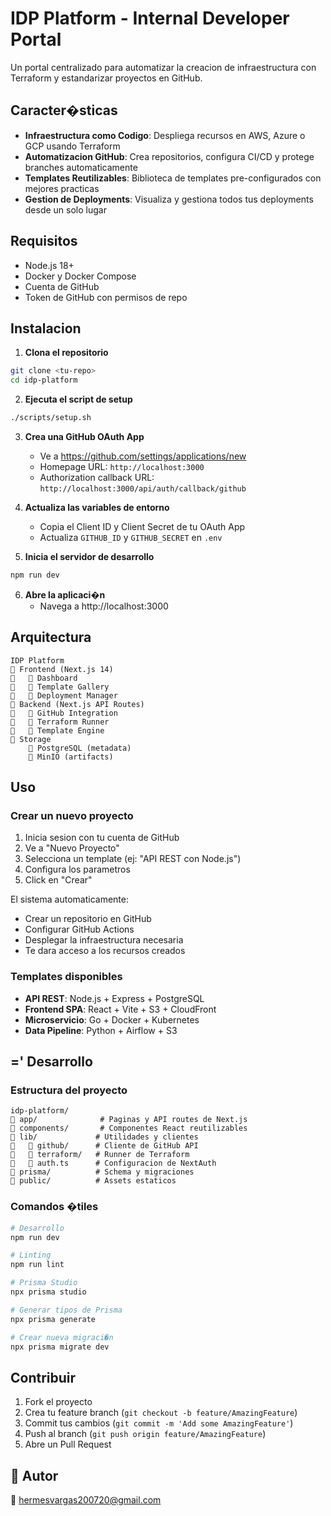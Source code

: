 # IDP Platform - Internal Developer Portal

Un portal centralizado para automatizar la creacion de infraestructura con Terraform y estandarizar proyectos en GitHub.

## Caracter�sticas

- **Infraestructura como Codigo**: Despliega recursos en AWS, Azure o GCP usando Terraform
- **Automatizacion GitHub**: Crea repositorios, configura CI/CD y protege branches automaticamente
- **Templates Reutilizables**: Biblioteca de templates pre-configurados con mejores practicas
- **Gestion de Deployments**: Visualiza y gestiona todos tus deployments desde un solo lugar

## Requisitos

- Node.js 18+
- Docker y Docker Compose
- Cuenta de GitHub
- Token de GitHub con permisos de repo

##  Instalacion

1. **Clona el repositorio**
```bash
git clone <tu-repo>
cd idp-platform
```

2. **Ejecuta el script de setup**
```bash
./scripts/setup.sh
```

3. **Crea una GitHub OAuth App**
   - Ve a https://github.com/settings/applications/new
   - Homepage URL: `http://localhost:3000`
   - Authorization callback URL: `http://localhost:3000/api/auth/callback/github`

4. **Actualiza las variables de entorno**
   - Copia el Client ID y Client Secret de tu OAuth App
   - Actualiza `GITHUB_ID` y `GITHUB_SECRET` en `.env`

5. **Inicia el servidor de desarrollo**
```bash
npm run dev
```

6. **Abre la aplicaci�n**
   - Navega a http://localhost:3000

## Arquitectura

```
IDP Platform
   Frontend (Next.js 14)
      Dashboard
      Template Gallery
      Deployment Manager
   Backend (Next.js API Routes)
      GitHub Integration
      Terraform Runner
      Template Engine
   Storage
       PostgreSQL (metadata)
       MinIO (artifacts)
```

## Uso

### Crear un nuevo proyecto

1. Inicia sesion con tu cuenta de GitHub
2. Ve a "Nuevo Proyecto"
3. Selecciona un template (ej: "API REST con Node.js")
4. Configura los parametros
5. Click en "Crear"

El sistema automaticamente:
- Crear un repositorio en GitHub
- Configurar GitHub Actions
- Desplegar la infraestructura necesaria
- Te dara acceso a los recursos creados

### Templates disponibles

- **API REST**: Node.js + Express + PostgreSQL
- **Frontend SPA**: React + Vite + S3 + CloudFront
- **Microservicio**: Go + Docker + Kubernetes
- **Data Pipeline**: Python + Airflow + S3

## =' Desarrollo

### Estructura del proyecto

```
idp-platform/
   app/              # Paginas y API routes de Next.js
   components/       # Componentes React reutilizables
   lib/             # Utilidades y clientes
      github/      # Cliente de GitHub API
      terraform/   # Runner de Terraform
      auth.ts      # Configuracion de NextAuth
   prisma/          # Schema y migraciones
   public/          # Assets estaticos
```

### Comandos �tiles

```bash
# Desarrollo
npm run dev

# Linting
npm run lint

# Prisma Studio
npx prisma studio

# Generar tipos de Prisma
npx prisma generate

# Crear nueva migraci�n
npx prisma migrate dev
```

##  Contribuir

1. Fork el proyecto
2. Crea tu feature branch (`git checkout -b feature/AmazingFeature`)
3. Commit tus cambios (`git commit -m 'Add some AmazingFeature'`)
4. Push al branch (`git push origin feature/AmazingFeature`)
5. Abre un Pull Request

## 👤 Autor

📧 hermesvargas200720@gmail.com